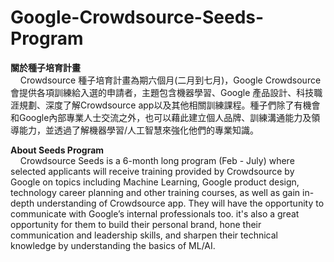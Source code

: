 # Google-Crowdsource-Seeds-Program

**關於種子培育計畫**  
&nbsp;&nbsp;&nbsp;&nbsp;Crowdsource 種子培育計畫為期六個月(二月到七月)，Google Crowdsource會提供各項訓練給入選的申請者，主題包含機器學習、Google 產品設計、科技職涯規劃、深度了解Crowdsource app以及其他相關訓練課程。種子們除了有機會和Google內部專業人士交流之外，也可以藉此建立個人品牌、訓練溝通能力及領導能力，並透過了解機器學習/人工智慧來強化他們的專業知識。


**About Seeds Program**  
&nbsp;&nbsp;&nbsp;&nbsp;Crowdsource Seeds is a 6-month long program (Feb - July) where selected applicants will receive training provided by Crowdsource by Google on topics including Machine Learning, Google product design, technology career planning and other training courses, as well as gain in-depth understanding of Crowdsource app. They will have the opportunity to communicate with Google’s internal professionals too. it's also a great opportunity for them to build their personal brand, hone their communication and leadership skills, and sharpen their technical knowledge by understanding the basics of ML/AI.
